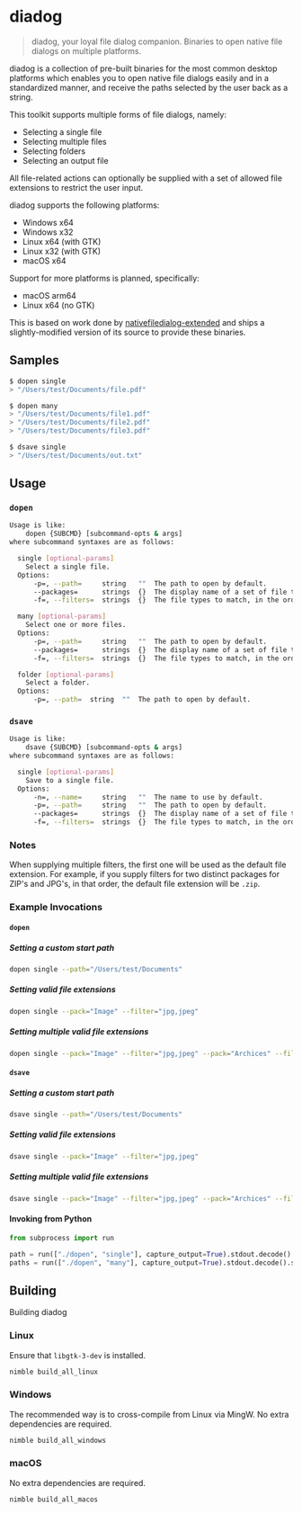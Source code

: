 # diadog

> diadog, your loyal file dialog companion. Binaries to open native file dialogs on multiple platforms.

diadog is a collection of pre-built binaries for the most common desktop platforms which enables you to open native file dialogs easily and in a standardized manner, and receive the paths selected by the user back as a string.

This toolkit supports multiple forms of file dialogs, namely:
- Selecting a single file
- Selecting multiple files
- Selecting folders
- Selecting an output file

All file-related actions can optionally be supplied with a set of allowed file extensions to restrict the user input.

diadog supports the following platforms:
- Windows x64
- Windows x32
- Linux x64 (with GTK)
- Linux x32 (with GTK)
- macOS x64

Support for more platforms is planned, specifically:
- macOS arm64
- Linux x64 (no GTK)

This is based on work done by [nativefiledialog-extended](https://github.com/btzy/nativefiledialog-extended) and ships a slightly-modified version of its source to provide these binaries.

## Samples
```bash
$ dopen single
> "/Users/test/Documents/file.pdf"
```

```bash
$ dopen many
> "/Users/test/Documents/file1.pdf"
> "/Users/test/Documents/file2.pdf"
> "/Users/test/Documents/file3.pdf"
```

```bash
$ dsave single
> "/Users/test/Documents/out.txt"
```

## Usage

### `dopen`
```bash
Usage is like:
    dopen {SUBCMD} [subcommand-opts & args]
where subcommand syntaxes are as follows:

  single [optional-params]
    Select a single file.
  Options:
      -p=, --path=     string   ""  The path to open by default.
      --packages=      strings  {}  The display name of a set of file types to match.
      -f=, --filters=  strings  {}  The file types to match, in the order of the specified packages.

  many [optional-params]
    Select one or more files.
  Options:
      -p=, --path=     string   ""  The path to open by default.
      --packages=      strings  {}  The display name of a set of file types to match.
      -f=, --filters=  strings  {}  The file types to match, in the order of the specified packages.

  folder [optional-params]
    Select a folder.
  Options:
      -p=, --path=  string  ""  The path to open by default.
```

### `dsave`
```bash
Usage is like:
    dsave {SUBCMD} [subcommand-opts & args]
where subcommand syntaxes are as follows:

  single [optional-params]
    Save to a single file.
  Options:
      -n=, --name=     string   ""  The name to use by default.
      -p=, --path=     string   ""  The path to open by default.
      --packages=      strings  {}  The display name of a set of file types to match.
      -f=, --filters=  strings  {}  The file types to match, in the order of the specified packages.
```

### Notes
When supplying multiple filters, the first one will be used as the default file extension. For example, if you supply filters for two distinct packages for ZIP's and JPG's, in that order, the default file extension will be `.zip`.

### Example Invocations

#### `dopen`
##### Setting a custom start path
```bash
dopen single --path="/Users/test/Documents"
```

##### Setting valid file extensions
```bash
dopen single --pack="Image" --filter="jpg,jpeg"
```

##### Setting multiple valid file extensions
```bash
dopen single --pack="Image" --filter="jpg,jpeg" --pack="Archices" --filter="zip,tar,gz,rar"
```

#### `dsave`
##### Setting a custom start path
```bash
dsave single --path="/Users/test/Documents"
```

##### Setting valid file extensions
```bash
dsave single --pack="Image" --filter="jpg,jpeg"
```

##### Setting multiple valid file extensions
```bash
dsave single --pack="Image" --filter="jpg,jpeg" --pack="Archices" --filter="zip,tar,gz,rar"
```

#### Invoking from Python
```python
from subprocess import run

path = run(["./dopen", "single"], capture_output=True).stdout.decode().strip()
paths = run(["./dopen", "many"], capture_output=True).stdout.decode().split()
```

## Building
Building diadog

### Linux
Ensure that `libgtk-3-dev` is installed.
```bash
nimble build_all_linux
```

### Windows
The recommended way is to cross-compile from Linux via MingW. No extra dependencies are required.
```bash
nimble build_all_windows
```

### macOS
No extra dependencies are required.
```bash
nimble build_all_macos
```
